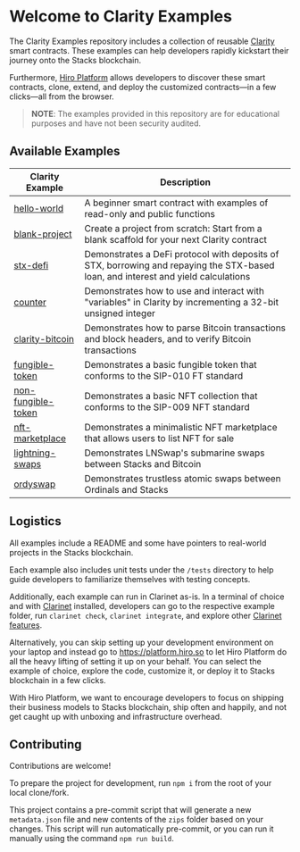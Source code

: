 # Welcome to Clarity Examples

The Clarity Examples repository includes a collection of reusable [Clarity](https://clarity-lang.org/) smart contracts. These examples can help developers rapidly kickstart their journey onto the Stacks blockchain.

Furthermore, [Hiro Platform](https://platform.hiro.so/) allows developers to discover these smart contracts, clone, extend, and deploy the customized contracts—in a few clicks—all from the browser.

> **NOTE**: The examples provided in this repository are for educational purposes and have not been security audited.

## Available Examples

| Clarity Example                                     | Description                                                                                                                       |
| --------------------------------------------------- | --------------------------------------------------------------------------------------------------------------------------------- |
| [hello-world](/examples/hello-world/)               | A beginner smart contract with examples of read-only and public functions                                                         |
| [blank-project](/examples/blank-project)            | Create a project from scratch: Start from a blank scaffold for your next Clarity contract                                         |
| [stx-defi](/examples/stx-defi)                      | Demonstrates a DeFi protocol with deposits of STX, borrowing and repaying the STX-based loan, and interest and yield calculations |
| [counter](/examples/counter/)                       | Demonstrates how to use and interact with "variables" in Clarity by incrementing a 32-bit unsigned integer                        |
| [clarity-bitcoin](/examples/clarity-bitcoin/)       | Demonstrates how to parse Bitcoin transactions and block headers, and to verify Bitcoin transactions                              |
| [fungible-token](/examples/fungible-token/)         | Demonstrates a basic fungible token that conforms to the SIP-010 FT standard                                                      |
| [non-fungible-token](/examples/non-fungible-token/) | Demonstrates a basic NFT collection that conforms to the SIP-009 NFT standard                                                     |
| [nft-marketplace](/examples/nft-marketplace/)       | Demonstrates a minimalistic NFT marketplace that allows users to list NFT for sale                                                |
| [lightning-swaps](/examples/lightning-swaps/)       | Demonstrates LNSwap's submarine swaps between Stacks and Bitcoin                                                                  |
| [ordyswap](/examples/ordyswap/)                     | Demonstrates trustless atomic swaps between Ordinals and Stacks                                                                   |

## Logistics

All examples include a README and some have pointers to real-world projects in the Stacks blockchain.

Each example also includes unit tests under the `/tests` directory to help guide developers to familiarize themselves with testing concepts.

Additionally, each example can run in Clarinet as-is. In a terminal of choice and with [Clarinet](https://docs.hiro.so/clarinet/getting-started) installed, developers can go to the respective example folder, run `clarinet check`, `clarinet integrate`, and explore other [Clarinet features](https://docs.hiro.so/clarinet/introduction).

Alternatively, you can skip setting up your development environment on your laptop and instead go to https://platform.hiro.so to let Hiro Platform do all the heavy lifting of setting it up on your behalf. You can select the example of choice, explore the code, customize it, or deploy it to Stacks blockchain in a few clicks.

With Hiro Platform, we want to encourage developers to focus on shipping their business models to Stacks blockchain, ship often and happily, and not get caught up with unboxing and infrastructure overhead.

## Contributing

Contributions are welcome!

To prepare the project for development, run `npm i` from the root of your local clone/fork.

This project contains a pre-commit script that will generate a new `metadata.json` file and new contents of the `zips` folder based on your changes. This script will run automatically pre-commit, or you can run it manually using the command `npm run build`.
